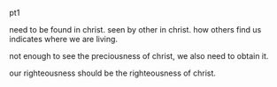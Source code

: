 pt1

need to be found in christ. seen by other in christ. how others find us indicates where we are living.

not enough to see the preciousness of christ, we also need to obtain it.

our righteousness should be the righteousness of christ.
